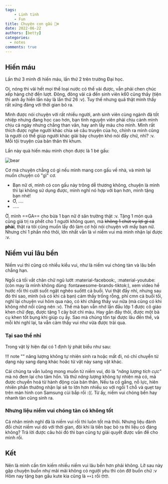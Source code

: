 ```yaml
---
tags:
    - Linh tinh
    - Fun
title: Chuyện con gấu 🐻‍❄️
date: 2022-06-22
authors: [betty]
categories:
  - notes
comments: true
---
```


## Hiến máu

Lần thứ 3 mình đi hiến máu, lần thứ 2 trên trường Đại học.
<!-- more -->

Oi, nóng thì vãi hết mọi thể loại nước có thể vãi được, vẫn phải chen chúc xếp hàng chờ đến lượt. Đông, đông vãi cả đến sinh viên k60 cũng thấy (tiện thì anh ấy hiến lần này là lần thứ 26 :v). Tuy thế nhưng quả thật mình thấy rất xứng đáng với thời gian bỏ ra.

Mình được nói chuyện với rất nhiều người, anh sinh viên cùng ngành đã tốt nhiệp nhưng đang học cao hơn, bạn tình nguyện viên phải chịu cảnh mình chịu cả ngày nhưng chẳng than vãn, hay anh lấy máu cho mình. Mình rất thích được nghe người khác chia sẻ câu truyện của họ, chính ra mình cũng là người có thể giúp người khác giãi bày chuyện khó nói đấy chứ, nhỉ? :v. Mỗi tội truyện của bản thân thì khum.

Lần này quà hiến máu mình chọn được là 1 bé gấu:

![bear](https://i.imgur.com/juzH1M6.jpg)

Cơ mà chuyện chẳng có gì nếu mình mang con gấu về nhà, và mình lại muốn chuyện có "gì" cơ.

  - Bạn nữ ơi, mình có con gấu này trông dễ thương không, chuyện là mình thì lại không sử dụng được, mình nghĩ nó hợp với bạn hơn, mình tặng bạn nhé!
  - Ơ, .... 
  - .....

Ờ, mình ==GA== cho bừa 1 bạn nữ ở sân trường thật :v.  Tặng 1 món quà cũng giá trị ra phết cho 1 người không quen, mà ~~không 1 chút vụ lợi gì cả~~ **phải**, thật ra tôi cũng muốn lấy đó làm cơ hội nói chuyện với mấy bạn nữ. Nhưng chỉ 1 phần nhỏ thôi, lớn nhất vẫn là vì niềm vui mà mình nhận lại được :v.

## Niềm vui lâu bền
Niềm vui thì cũng có nhiều kiểu vui, như là niềm vui chóng tàn và lâu bền chẳng hạn.

Ngồi cả tối vắt chân chữ ngũ lướt :material-facebook:, :material-youtube: (còn may là mình không dùng :fontawesome-brands-tiktok:), xem video hề hước rồi thì cười suốt ngặt nghẽo suốttt cả buổi. Vui thật đấy nhỉ, nhưng sau đó thì sao, mình (và có khi cả bạn) cảm thấy trống rỗng, phí cmn cả buổi tối, nghĩ lại chuyện vui hôm qua nào, có khi chẳng thấy vui nữa (mà cũng có khi không nhớ nổi cũng nên :v). Thế mà bạn vẫn nhớ lần đầu lớp 1 được cô giáo khen chữ đẹp, được tặng 1 cây bút chì màu. Hay gần đây thôi, được một bà cụ khen tốt bụng khi giúp cụ ấy. Sao mà chúng tồn tại được lâu đến thế, và mỗi khi nghĩ lại, ta vẫn cảm thấy vui như vừa được trải qua.

### Tại sao thể nhỉ
Trong vật lý hiện đại có 1 định lý phát biểu như sau:

!!! note ""
    năng lượng không tự nhiên sinh ra hoặc mất đi, nó chỉ chuyển từ dạng này sang dạng khác hoăc từ vật này sang vật khác.
  
Cái chúng ta vẫn luông mong muốn từ niềm vui, đó là *"năng lượng tích cực"* mà nó đem lại cho tâm hồn. Và thứ *năng lượng* không tự nhiên mà có, mà được chuyển hoá từ hành động của bản thân. Nếu ta cố gắng, nỗ lực, hiên nhiên phẩn thưởng nhận lại sẽ to lớn hơn nhiều so với ngồi 1 chỗ và quẹt tay trên màn hình con Samsung cùi bắp rồi :((.  Từ ấy, niềm vui chóng bền hay nhanh tàn cũng sinh ra.

### Nhưng liệu niềm vui chóng tàn có không tốt

Cá nhân mình nghĩ đã là niềm vui rồi thì luôn tốt mà thôi. Nhưng liệu đánh đổi chút niềm vui dó với thời gian, đôi khi là tiền bạc bỏ ra thì liệu có đáng không? Trả lời được câu hỏi đó thì bạn cũng tự giải quyết được vấn đề cho mình rồi.

  
## Kết
Nên là mình cần tìm kiếm nhiều niềm vui lâu bền hơn phải không. Lỡ sau này gặp chuyện buồn như mãi mãi không có người yêu thì còn đỡ buồn chứ :v
Hôm nay tặng bạn gấu kute kia cũng là `++1` rồi :nerd_face::nerd_face:.


